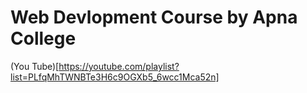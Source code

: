 # Web Devlopment Course by Apna College
(You Tube)[https://youtube.com/playlist?list=PLfqMhTWNBTe3H6c9OGXb5_6wcc1Mca52n]
